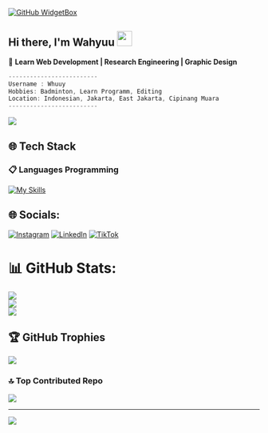[![GitHub WidgetBox](https://github-widgetbox.vercel.app/api/profile?username=RizkyWahyudi30&data=followers,repositories,stars,commits&theme=nautilus)](https://github.com/RizkyWahyudi30)

## Hi there, I'm Wahyuu <img src="https://media.giphy.com/media/hvRJCLFzcasrR4ia7z/giphy.gif" width="30">
🚀 **Learn Web Development | Research Engineering | Graphic Design**

```csharp
-------------------------
Username : Whuuy
Hobbies: Badminton, Learn Programm, Editing
Location: Indonesian, Jakarta, East Jakarta, Cipinang Muara
-------------------------
```
![](https://komarev.com/ghpvc/?username=RizkyWahyudi30&style=flat-square)

## 🌐 Tech Stack
### 📋 Languages Programming
[![My Skills](https://skillicons.dev/icons?i=html,css,javascript,typescript,java,c,php,nodejs)](https://skillicons.dev)

## 🌐 Socials:
[![Instagram](https://img.shields.io/badge/Instagram-%23E4405F.svg?logo=Instagram&logoColor=white)](https://instagram.com/https://www.instagram.com/wahy_yuw/profilecard/) [![LinkedIn](https://img.shields.io/badge/LinkedIn-%230077B5.svg?logo=linkedin&logoColor=white)](https://linkedin.com/in/https://www.linkedin.com/in/rizky-wahyudi-08a961339/) [![TikTok](https://img.shields.io/badge/TikTok-%23000000.svg?logo=TikTok&logoColor=white)](https://tiktok.com/@https://www.tiktok.com/@kyuuudd) 


# 📊 GitHub Stats:
![](https://github-readme-stats.vercel.app/api?username=Rizkywahyudi30&theme=vue&hide_border=false&include_all_commits=true&count_private=false)<br/>
![](https://nirzak-streak-stats.vercel.app/?user=Rizkywahyudi30&theme=vue&hide_border=false)<br/>
![](https://github-readme-stats.vercel.app/api/top-langs/?username=Rizkywahyudi30&theme=vue&hide_border=false&include_all_commits=true&count_private=false&layout=compact)

## 🏆 GitHub Trophies
![](https://github-profile-trophy.vercel.app/?username=Rizkywahyudi30&theme=onedark&no-frame=false&no-bg=true&margin-w=4)

### 🔝 Top Contributed Repo
![](https://github-contributor-stats.vercel.app/api?username=Rizkywahyudi30&limit=5&theme=dark&combine_all_yearly_contributions=true)

---
[![](https://visitcount.itsvg.in/api?id=Rizkywahyudi30&icon=0&color=0)](https://visitcount.itsvg.in)

<!-- Proudly created with GPRM ( https://gprm.itsvg.in ) -->

